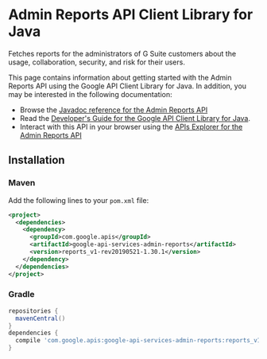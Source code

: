 # Admin Reports API Client Library for Java

Fetches reports for the administrators of G Suite customers about the usage, collaboration, security, and risk for their users.

This page contains information about getting started with the Admin Reports API
using the Google API Client Library for Java. In addition, you may be interested
in the following documentation:

* Browse the [Javadoc reference for the Admin Reports API][javadoc]
* Read the [Developer's Guide for the Google API Client Library for Java][google-api-client].
* Interact with this API in your browser using the [APIs Explorer for the Admin Reports API][api-explorer]

## Installation

### Maven

Add the following lines to your `pom.xml` file:

```xml
<project>
  <dependencies>
    <dependency>
      <groupId>com.google.apis</groupId>
      <artifactId>google-api-services-admin-reports</artifactId>
      <version>reports_v1-rev20190521-1.30.1</version>
    </dependency>
  </dependencies>
</project>
```

### Gradle

```gradle
repositories {
  mavenCentral()
}
dependencies {
  compile 'com.google.apis:google-api-services-admin-reports:reports_v1-rev20190521-1.30.1'
}
```

[javadoc]: https://googleapis.dev/java/google-api-services-admin-reports/latest/index.html
[google-api-client]: https://github.com/googleapis/google-api-java-client/
[api-explorer]: https://developers.google.com/apis-explorer/#p/abusiveexperiencereport/v1/

